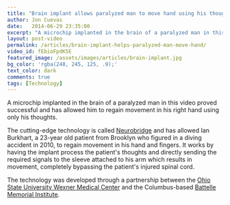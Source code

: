 ```yaml
---
title: "Brain implant allows paralyzed man to move hand using his thoughts"
author: Jon Cuevas
date:   2014-06-29 23:35:00
excerpt: "A microchip implanted in the brain of a paralyzed man in this video proved successful and has allowed him to regain movement in his right hand using only his thoughts."
layout: post-video
permalink: /articles/brain-implant-helps-paralyzed-man-move-hand/
video_id: fEbioFpdK5E
featured_image: /assets/images/articles/brain-implant.jpg
bg_color: 'rgba(248, 245, 125, .9);'
text_color: dark
comments: true
tags: [Technology]
---
```


<p class="lead">A microchip implanted in the brain of a paralyzed man in this video proved successful and has allowed him to regain movement in his right hand using only his thoughts.</p>

The cutting-edge technology is called [Neurobridge][2] and has allowed Ian Burkhart, a 23-year old patient from Brooklyn who figured in a diving accident in 2010, to regain movement in his hand and fingers. It works by having the implant process the patient's thoughts and directly sending the required signals to the sleeve attached to his arm which results in movement, completely bypassing the patient's injured spinal cord.

The technology was developed through a partnership between the [Ohio State University Wexner Medical Center][1] and the Columbus-based [Battelle Memorial Institute][2].

[1]: http://medicalcenter.osu.edu/mediaroom/releases/Pages/New-Device-Allows-Brain-To-Bypass-Spinal-Cord,-Move-Paralyzed-Limbs.aspx
[2]: http://www.battelle.org/our-work/pharmaceutical-medical-devices/medical-devices/neurotechnology/neurorehabilitation